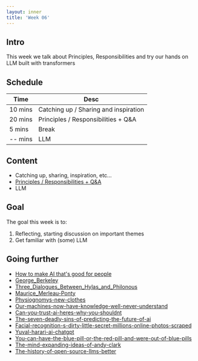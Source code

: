 ```yaml
---
layout: inner
title: 'Week 06'
---
```


## Intro

This week we talk about Principles, Responsibilities and try our hands on LLM built with transformers

## Schedule

| Time    | Desc                                  |
| ------- | ------------------------------------- |
| 10 mins | Catching up / Sharing and inspiration |
| 20 mins | Principles / Responsibilities + Q&A   |
| 5 mins  | Break                                 |
| -- mins | LLM                                   |

## Content

- Catching up, sharing, inspiration, etc...
- [Principles / Responsibilities + Q&A](https://digitalideation.github.io/compp_f2401/slides/week06.html)
- LLM

## Goal

The goal this week is to:

1. Reflecting, starting discussion on important themes
2. Get familiar with (some) LLM

## Going further

- [How to make AI that's good for people](../resources/How%20to%20Make%20AI.html)
- [George_Berkeley](https://en.m.wikipedia.org/wiki/George_Berkeley)
- [Three_Dialogues_Between_Hylas_and_Philonous](https://en.wikisource.org/wiki/Three_Dialogues_Between_Hylas_and_Philonous)
- [Maurice_Merleau-Ponty](https://en.wikipedia.org/wiki/Maurice_Merleau-Ponty)
- [Physiognomys-new-clothes](https://medium.com/@blaisea/physiognomys-new-clothes-f2d4b59fdd6a)
- [Our-machines-now-have-knowledge-well-never-understand](https://www.wired.com/story/our-machines-now-have-knowledge-well-never-understand/)
- [Can-you-trust-ai-heres-why-you-shouldnt](https://theconversation.com/can-you-trust-ai-heres-why-you-shouldnt-209283)
- [The-seven-deadly-sins-of-predicting-the-future-of-ai](https://rodneybrooks.com/the-seven-deadly-sins-of-predicting-the-future-of-ai/)
- [Facial-recognition-s-dirty-little-secret-millions-online-photos-scraped](https://www.nbcnews.com/tech/internet/facial-recognition-s-dirty-little-secret-millions-online-photos-scraped-n981921)
- [Yuval-harari-ai-chatgpt](https://www.nytimes.com/2023/03/24/opinion/yuval-harari-ai-chatgpt.html)
- [You-can-have-the-blue-pill-or-the-red-pill-and-were-out-of-blue-pills](https://criticalai.org/2023/04/06/noah-giansiracusa-on-you-can-have-the-blue-pill-or-the-red-pill-and-were-out-of-blue-pills-in-the-new-york-times-3-24-2023/)
- [The-mind-expanding-ideas-of-andy-clark](https://www.newyorker.com/magazine/2018/04/02/the-mind-expanding-ideas-of-andy-clark)
- [The-history-of-open-source-llms-better](https://cameronrwolfe.substack.com/p/the-history-of-open-source-llms-better)

